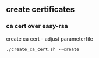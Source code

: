 ## create certificates


### ca cert over easy-rsa

create ca cert - adjust parameterfile
``` 
./create_ca_cert.sh --create 
``` 